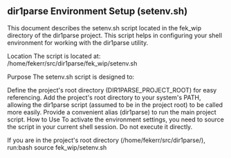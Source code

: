 ## dir1parse Environment Setup (setenv.sh)
This document describes the setenv.sh script located in the fek_wip directory of the dir1parse project. This script helps in configuring your shell environment for working with the dir1parse utility.

Location
The script is located at: /home/fekerr/src/dir1parse/fek_wip/setenv.sh

Purpose
The setenv.sh script is designed to:

Define the project's root directory (DIR1PARSE_PROJECT_ROOT) for easy referencing.
Add the project's root directory to your system's PATH, allowing the dir1parse script (assumed to be in the project root) to be called more easily.
Provide a convenient alias (dir1parse) to run the main project script.
How to Use
To activate the environment settings, you need to source the script in your current shell session. Do not execute it directly.

If you are in the project's root directory (/home/fekerr/src/dir1parse/), run:bash
source fek_wip/setenv.sh

